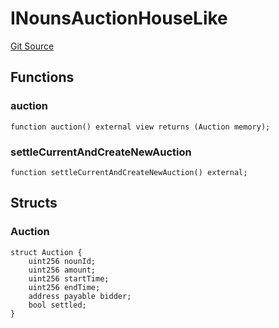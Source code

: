 # INounsAuctionHouseLike
[Git Source](https://github.com/lastpunk9999/noun-scout-contract/blob/35d91103a3dce165da6a021dcddb4dd110704601/src/Interfaces.sol)


## Functions
### auction


```solidity
function auction() external view returns (Auction memory);
```

### settleCurrentAndCreateNewAuction


```solidity
function settleCurrentAndCreateNewAuction() external;
```

## Structs
### Auction

```solidity
struct Auction {
    uint256 nounId;
    uint256 amount;
    uint256 startTime;
    uint256 endTime;
    address payable bidder;
    bool settled;
}
```

